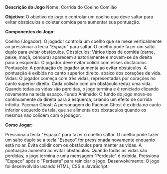 **Descrição do Jogo**
Nome: Corrida do Coelho Comilão

**Objetivo:**
O objetivo do jogo é controlar um coelho que deve saltar para evitar obstáculos e coletar comida para aumentar sua pontuação.

**Componentes do Jogo:**

Coelho (Jogador): O jogador controla um coelho que se mexe verticalmente ao pressionar a tecla "Espaço" para saltar. O coelho pode fazer um salto duplo para evitar obstáculos.
Obstáculos: Vários tipos de comida (carne, peixe, maçã, cenoura) aparecem aleatoriamente e movem-se da direita para a esquerda. O jogador deve evitar colidir com esses obstáculos.
Pontuação: A pontuação do jogador aumenta ao evitar obstáculos. A pontuação é exibida no canto superior direito, abaixo dos corações de vida.
Vidas: O jogador começa com três vidas, representadas por corações no canto superior direito. Cada colisão com um obstáculo reduz uma vida. Quando todas as vidas são perdidas, o jogo termina e é reniciado clicando novamente na tecla espaço.
Fundo Animado: O fundo do jogo move-se continuamente da direita para a esquerda, criando um efeito de corrida infinita.
Pacman Ghost: A personagem do Pacman Ghost é exibida no canto inferior esquerdo da tela, que se alimenta dos obstaculos quando os mesmos nao colidem com o jodagor.

**Como Jogar:**  

Pressiona a tecla "Espaço" para fazer o coelho saltar.
O coelho pode fazer um salto duplo se a tecla "Espaço" for pressionada novamente enquanto está no ar.
Evita colidir com os obstáculos para manter as vidas.
A pontuação aumenta ao evitar obstáculos.
Quando todas as vidas são perdidas, o jogo termina e uma mensagem "Perdeste" é exibida.
Pressiona "Espaço" após o "Perdeste" para reiniciar o jogo.
Desenvolvimento:
O jogo foi desenvolvido usando HTML, CSS e JavaScript. 
